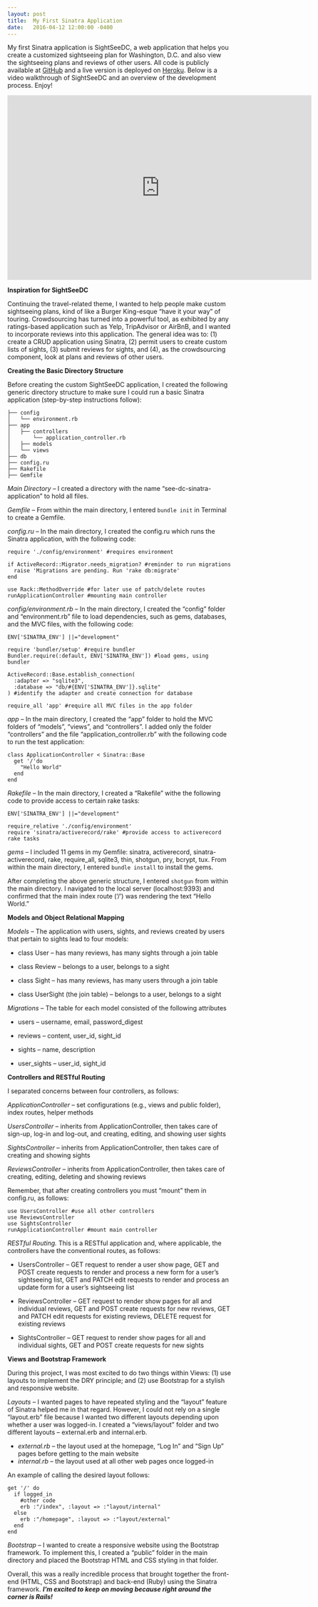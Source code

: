 ```yaml
---
layout: post
title:  My First Sinatra Application
date:   2016-04-12 12:00:00 -0400
---
```


My first Sinatra application is SightSeeDC, a web application that helps you create a customized sightseeing plan for Washington, D.C. and also view the sightseeing plans and reviews of other users.  All code is publicly available at [GitHub](https://github.com/agdavid/see-dc-sinatra-application) and a live version is deployed on [Heroku](http://sightseedc-sinatra.herokuapp.com/).  Below is a video walkthrough of SightSeeDC and an overview of the development process. Enjoy!

<p>
  <span style="text-align:center; display: block;">
    <iframe type="text/html" width="682" height="414" src="https://www.youtube.com/embed/sXplBn7gSdI?version=3&amp;rel=1&amp;fs=1&amp;autohide=2&amp;showsearch=0&amp;showinfo=1&amp;iv_load_policy=1&amp;wmode=transparent" allowfullscreen="true" style="border:0;">  
    </iframe>
  </span>
</p>

**Inspiration for SightSeeDC**

Continuing the travel-related theme, I wanted to help people make custom sightseeing plans, kind of like a Burger King-esque “have it your way” of touring.  Crowdsourcing has turned into a powerful tool, as exhibited by any ratings-based application such as Yelp, TripAdvisor or AirBnB, and I wanted to incorporate reviews into this application.  The general idea was to: (1) create a CRUD application using Sinatra, (2) permit users to create custom lists of sights, (3) submit reviews for sights, and (4), as the crowdsourcing component, look at plans and reviews of other users.

**Creating the Basic Directory Structure**

Before creating the custom SightSeeDC application, I created the following generic directory structure to make sure I could run a basic Sinatra application (step-by-step instructions follow):

```
├── config
│   └── environment.rb
├── app 
│   ├── controllers
│       └── application_controller.rb
│   ├── models
│   └── views
├── db  
├── config.ru 
├── Rakefile 
├── Gemfile
```

*Main Directory* – I created a directory with the name “see-dc-sinatra-application” to hold all files.

*Gemfile* – From within the main directory, I entered `bundle init` in Terminal to create a Gemfile.

*config.ru* – In the main directory, I created the config.ru which runs the Sinatra application, with the following code:

```
require './config/environment' #requires environment

if ActiveRecord::Migrator.needs_migration? #reminder to run migrations
  raise 'Migrations are pending. Run 'rake db:migrate'
end

use Rack::MethodOverride #for later use of patch/delete routes
runApplicationController #mounting main controller
```

*config/environment.rb* – In the main directory, I created the “config” folder and “environment.rb” file to load dependencies, such as gems, databases, and the MVC files, with the following code:

```
ENV['SINATRA_ENV'] ||="development"

require 'bundler/setup' #require bundler
Bundler.require(:default, ENV['SINATRA_ENV']) #load gems, using bundler

ActiveRecord::Base.establish_connection(
  :adapter => "sqlite3",
  :database => "db/#{ENV['SINATRA_ENV']}.sqlite"
) #identify the adapter and create connection for database

require_all 'app' #require all MVC files in the app folder
```

*app* – In the main directory, I created the “app” folder to hold the MVC folders of “models”, “views”, and “controllers”.  I added only the folder “controllers” and the file “application_controller.rb” with the following code to run the test application:

```
class ApplicationController < Sinatra::Base
  get '/'do
    "Hello World"
  end
end
```

*Rakefile* – In the main directory, I created a “Rakefile” withe the following code to provide access to certain rake tasks:

```
ENV['SINATRA_ENV'] ||="development"

require_relative './config/environment'
require 'sinatra/activerecord/rake' #provide access to activerecord rake tasks
```

*gems* – I included 11 gems in my Gemfile: sinatra, activerecord, sinatra-activerecord, rake, require_all, sqlite3, thin, shotgun, pry, bcrypt, tux. From within the main directory, I entered `bundle install` to install the gems.

After completing the above generic structure, I entered `shotgun` from within the main directory. I navigated to the local server (localhost:9393) and confirmed that the main index route (‘/’) was rendering the text “Hello World.”

**Models and Object Relational Mapping**

*Models* – The application with users, sights, and reviews created by users that pertain to sights lead to four models:

- class User – has many reviews, has many sights through a join table

- class Review – belongs to a user, belongs to a sight

- class Sight – has many reviews, has many users through a join table

- class UserSight (the join table) – belongs to a user, belongs to a sight

*Migrations* – The table for each model consisted of the following attributes

- users – username, email, password_digest

- reviews – content, user_id, sight_id

- sights – name, description

- user_sights – user_id, sight_id

**Controllers and RESTful Routing**

I separated concerns between four controllers, as follows:

*ApplicationController* – set configurations (e.g., views and public folder), index routes, helper methods

*UsersController* – inherits from ApplicationController, then takes care of sign-up, log-in and log-out, and creating, editing, and showing user sights

*SightsController* – inherits from ApplicationController, then takes care of creating and showing sights

*ReviewsController* – inherits from ApplicationController, then takes care of creating, editing, deleting and showing reviews

Remember, that after creating controllers you must “mount” them in config.ru, as follows:

```
use UsersController #use all other controllers
use ReviewsController 
use SightsController 
runApplicationController #mount main controller
```

*RESTful Routing.* This is a RESTful application and, where applicable, the controllers have the conventional routes, as follows:

- UsersController – GET request to render a user show page, GET and POST create requests to render and process a new form for a user’s sightseeing list, GET and PATCH edit requests to render and process an update form for a user’s sightseeing list

- ReviewsController – GET request to render show pages for all and individual reviews, GET and POST create requests for new reviews, GET and PATCH edit requests for existing reviews, DELETE request for existing reviews

- SightsController – GET request to render show pages for all and individual sights, GET and POST create requests for new sights

**Views and Bootstrap Framework**

During this project, I was most excited to do two things within Views: (1) use layouts to implement the DRY principle; and (2) use Bootstrap for a stylish and responsive website.

*Layouts* – I wanted pages to have repeated styling and the “layout” feature of Sinatra helped me in that regard. However, I could not rely on a single “layout.erb” file because I wanted two different layouts depending upon whether a user was logged-in.  I created a “views/layout” folder and two different layouts – external.erb and internal.erb.

* *external.rb* – the layout used at the homepage, “Log In” and “Sign Up” pages before getting to the main website
* *internal.rb* – the layout used at all other web pages once logged-in

An example of calling the desired layout follows:

```
get '/' do
  if logged_in
    #other code
    erb :"/index", :layout => :"layout/internal"
  else
    erb :"/homepage", :layout => :"layout/external"
  end
end
```

*Bootstrap* – I wanted to create a responsive website using the Bootstrap framework. To implement this, I created a “public” folder in the main directory and placed the Bootstrap HTML and CSS styling in that folder.

Overall, this was a really incredible process that brought together the front-end (HTML, CSS and Bootstrap) and back-end (Ruby) using the Sinatra framework. ***I’m excited to keep on moving because right around the corner is Rails!***